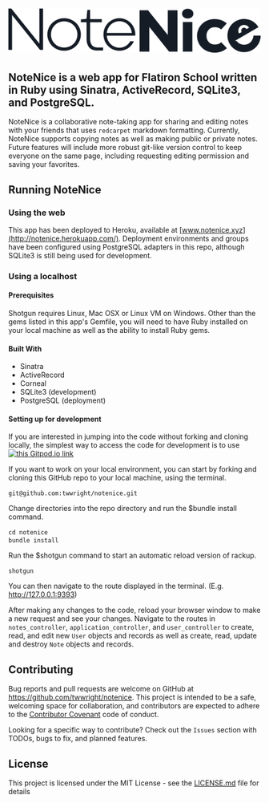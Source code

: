 # [![NoteNice - because sharing is caring](https://raw.githubusercontent.com/twwright/notenice/master/public/images/NoteNice.png)](http://www.notenice.xyz)

## __NoteNice__ is a web app for Flatiron School written in Ruby using Sinatra, ActiveRecord, SQLite3, and PostgreSQL.
NoteNice is a collaborative note-taking app for sharing and editing notes with your friends that uses `redcarpet` markdown formatting. Currently, NoteNice supports copying notes as well as making public or private notes. Future features will include more robust git-like version control to keep everyone on the same page, including requesting editing permission and saving your favorites.

## Running NoteNice

### Using the web
This app has been deployed to Heroku, available at [www.notenice.xyz](http://notenice.herokuapp.com/). Deployment environments and groups have been configured using PostgreSQL adapters in this repo, although SQLite3 is still being used for development.

### Using a localhost

#### Prerequisites
Shotgun requires Linux, Mac OSX or Linux VM on Windows.
Other than the gems listed in this app's Gemfile, you will need to have Ruby installed on your local machine as well as the ability to install Ruby gems.

#### Built With
- Sinatra
- ActiveRecord
- Corneal
- SQLite3 (development)
- PostgreSQL (deployment)

#### Setting up for development
If you are interested in jumping into the code without forking and cloning locally, the simplest way to access the code for development is to use [![this Gitpod.io link](https://img.shields.io/badge/Gitpod-Ready--to--Code-blue?logo=gitpod)](https://gitpod.io/#https://github.com/twwright/notenice) 

If you want to work on your local environment, you can start by forking and cloning this GitHub repo to your local machine, using the terminal. 

``` 
git@github.com:twwright/notenice.git
```
Change directories into the repo directory and run the $bundle install command. 

``` 
cd notenice
bundle install
```

Run the $shotgun command to start an automatic reload version of rackup.

```
shotgun
```
You can then navigate to the route displayed in the terminal. (E.g. http://127.0.0.1:9393)

After making any changes to the code, reload your browser window to make a new request and see your changes. 
Navigate to the routes in `notes_controller`, `application_controller`, and `user_controller` to create, read, and edit new `User` objects and records as well as create, read, update and destroy `Note` objects and records.

## Contributing
Bug reports and pull requests are welcome on GitHub at https://github.com/twwright/notenice. This project is intended to be a safe, welcoming space for collaboration, and contributors are expected to adhere to the [Contributor Covenant](https://github.com/twwright/notenice/code_of_conduct.md) code of conduct.

Looking for a specific way to contribute? 
Check out the `Issues` section with TODOs, bugs to fix, and planned features.

## License
This project is licensed under the MIT License - see the [LICENSE.md](LICENSE) file for details

